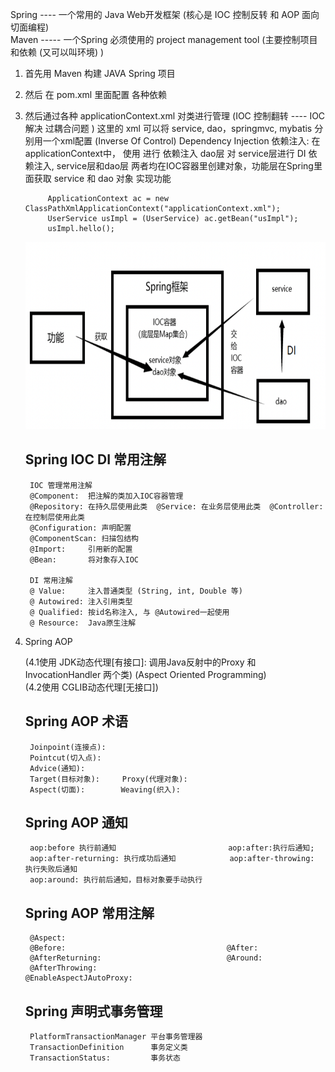 Spring ---- 一个常用的 Java Web开发框架 (核心是 IOC 控制反转 和 AOP 面向切面编程)</br>
Maven ----- 一个Spring 必须使用的 project management tool (主要控制项目和依赖 (又可以叫环境) )

1. 首先用 Maven 构建 JAVA Spring 项目
2. 然后 在 pom.xml 里面配置 各种依赖 <dependency>
3. 然后通过各种 applicationContext.xml 对类进行管理  (IOC 控制翻转 ---- IOC 解决 过耦合问题 ) 这里的 xml 可以将 service, dao，springmvc, mybatis 分别用一个xml配置
    (Inverse Of Control)
    Dependency Injection 依赖注入:
        在 applicationContext中， 使用 <bean><property></property></bean> 进行 依赖注入
        dao层 对 service层进行 DI 依赖注入, service层和dao层 两者均在IOC容器里创建对象，功能层在Spring里面获取 service 和 dao 对象 实现功能
            
            ApplicationContext ac = new ClassPathXmlApplicationContext("applicationContext.xml");
            UserService usImpl = (UserService) ac.getBean("usImpl");
            usImpl.hello();
    
    <img src="https://raw.githubusercontent.com/JiahuiZhu1998/Interview-Preparing/master/spring_pic1.png" alt="image1" width="800px" height="300px">
    
    <h2>Spring IOC DI 常用注解</h2>
    
        IOC 管理常用注解
        @Component:  把注解的类加入IOC容器管理
        @Repository: 在持久层使用此类  @Service: 在业务层使用此类  @Controller: 在控制层使用此类
        @Configuration: 声明配置
        @ComponentScan: 扫描包结构
        @Import:     引用新的配置
        @Bean:       将对象存入IOC
    
        DI 常用注解 
        @ Value:     注入普通类型 (String, int, Double 等)
        @ Autowired: 注入引用类型
        @ Qualified: 按id名称注入, 与 @Autowired一起使用
        @ Resource:  Java原生注解
 
4. Spring AOP </br>

    (4.1使用 JDK动态代理[有接口]: 调用Java反射中的Proxy 和 InvocationHandler 两个类) (Aspect Oriented Programming)</br>
    (4.2使用 CGLIB动态代理[无接口]) 
    
    <h2>Spring AOP 术语</h2>
    
        Joinpoint(连接点):
        Pointcut(切入点):
        Advice(通知):
        Target(目标对象):     Proxy(代理对象):
        Aspect(切面):        Weaving(织入):
    
    <h2>Spring AOP 通知</h2>
    
        aop:before 执行前通知                         aop:after:执行后通知; 
        aop:after-returning: 执行成功后通知            aop:after-throwing: 执行失败后通知
        aop:around: 执行前后通知，目标对象要手动执行
    
    <h2>Spring AOP 常用注解</h2>
        
        @Aspect:
        @Before:                                    @After:
        @AfterReturning:                            @Around:
        @AfterThrowing:                             @EnableAspectJAutoProxy:
    
    <h2>Spring 声明式事务管理</h2>
    
        PlatformTransactionManager 平台事务管理器
        TransactionDefinition      事务定义类
        TransactionStatus:         事务状态
    
    
    

       
